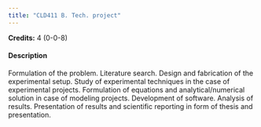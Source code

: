 ```yaml
---
title: "CLD411 B. Tech. project"
---
```

**Credits:** 4 (0-0-8)

#### Description
Formulation of the problem. Literature search. Design and fabrication of the experimental setup. Study of experimental techniques in the case of experimental projects. Formulation of equations and analytical/numerical solution in case of modeling projects. Development of software. Analysis of results. Presentation of results and scientific reporting in form of thesis and presentation.